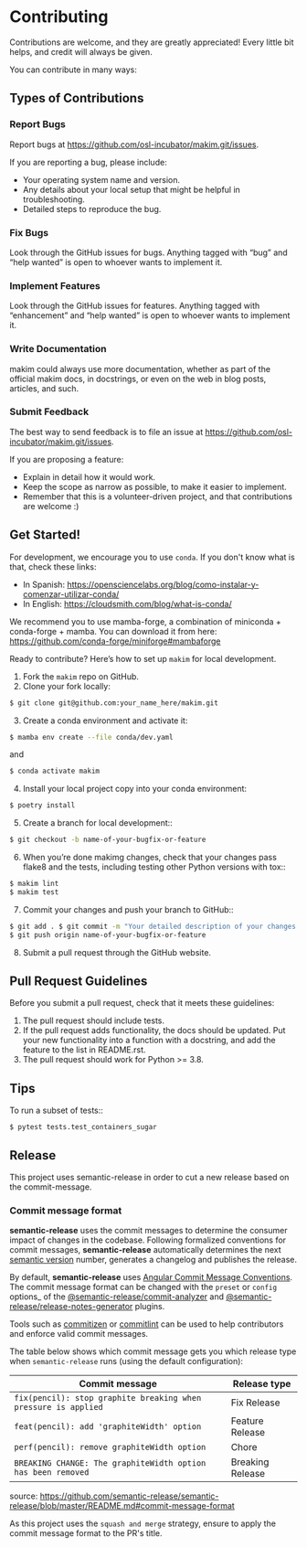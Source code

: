 # Contributing

Contributions are welcome, and they are greatly appreciated! Every
little bit helps, and credit will always be given.

You can contribute in many ways:

## Types of Contributions

### Report Bugs

Report bugs at https://github.com/osl-incubator/makim.git/issues.

If you are reporting a bug, please include:

  - Your operating system name and version.
  - Any details about your local setup that might be helpful in
    troubleshooting.
  - Detailed steps to reproduce the bug.

### Fix Bugs

Look through the GitHub issues for bugs. Anything tagged with “bug” and
“help wanted” is open to whoever wants to implement it.

### Implement Features

Look through the GitHub issues for features. Anything tagged with
“enhancement” and “help wanted” is open to whoever wants to implement
it.

### Write Documentation

makim could always use more documentation,
whether as part of the official makim docs,
in docstrings, or even on the web in blog posts, articles, and such.

### Submit Feedback

The best way to send feedback is to file an issue at
https://github.com/osl-incubator/makim.git/issues.

If you are proposing a feature:

  - Explain in detail how it would work.
  - Keep the scope as narrow as possible, to make it easier to
    implement.
  - Remember that this is a volunteer-driven project, and that
    contributions are welcome :)

## Get Started!

For development, we encourage you to use `conda`. If you don't know
what is that, check these links:

* In Spanish: https://opensciencelabs.org/blog/como-instalar-y-comenzar-utilizar-conda/
* In English: https://cloudsmith.com/blog/what-is-conda/

We recommend you to use mamba-forge, a combination of
miniconda + conda-forge + mamba. You can download it from here:
https://github.com/conda-forge/miniforge#mambaforge

Ready to contribute? Here’s how to set up `makim` for local development.

1.  Fork the `makim` repo on GitHub.
2.  Clone your fork locally:
```bash
$ git clone git@github.com:your_name_here/makim.git
```
3. Create a conda environment and activate it:
```bash
$ mamba env create --file conda/dev.yaml
```
and
```bash
$ conda activate makim
```
4. Install your local project copy into your conda environment:
```bash
$ poetry install
```
5. Create a branch for local development::
```bash
$ git checkout -b name-of-your-bugfix-or-feature
```
6.  When you’re done makimg changes, check that your changes pass flake8
    and the tests, including testing other Python versions with tox::
```bash
$ makim lint
$ makim test
```
7.  Commit your changes and push your branch to GitHub::
```bash
$ git add . $ git commit -m "Your detailed description of your changes."
$ git push origin name-of-your-bugfix-or-feature
```
8.  Submit a pull request through the GitHub website.

## Pull Request Guidelines

Before you submit a pull request, check that it meets these guidelines:

1.  The pull request should include tests.
2.  If the pull request adds functionality, the docs should be updated.
    Put your new functionality into a function with a docstring, and add
    the feature to the list in README.rst.
3.  The pull request should work for Python >= 3.8.

## Tips

To run a subset of tests::

```
$ pytest tests.test_containers_sugar
```

## Release

This project uses semantic-release in order to cut a new release
based on the commit-message.

### Commit message format

**semantic-release** uses the commit messages to determine the consumer
impact of changes in the codebase. Following formalized conventions for
commit messages, **semantic-release** automatically determines the next
[semantic version](https://semver.org) number, generates a changelog and
publishes the release.

By default, **semantic-release** uses [Angular Commit Message
Conventions](https://github.com/angular/angular/blob/master/CONTRIBUTING.md#-commit-message-format).
The commit message format can be changed with the `preset` or `config`
options_ of the
[@semantic-release/commit-analyzer](https://github.com/semantic-release/commit-analyzer#options)
and
[@semantic-release/release-notes-generator](https://github.com/semantic-release/release-notes-generator#options)
plugins.

Tools such as [commitizen](https://github.com/commitizen/cz-cli) or
[commitlint](https://github.com/conventional-changelog/commitlint) can
be used to help contributors and enforce valid commit messages.

The table below shows which commit message gets you which release type
when `semantic-release` runs (using the default configuration):

| Commit message                                                 | Release type     |
|----------------------------------------------------------------|------------------|
| `fix(pencil): stop graphite breaking when pressure is applied` | Fix Release      |
| `feat(pencil): add 'graphiteWidth' option`                     | Feature Release  |
| `perf(pencil): remove graphiteWidth option`                    | Chore            |
| `BREAKING CHANGE: The graphiteWidth option has been removed`   | Breaking Release |

source:
<https://github.com/semantic-release/semantic-release/blob/master/README.md#commit-message-format>

As this project uses the `squash and merge` strategy, ensure to apply
the commit message format to the PR's title.
